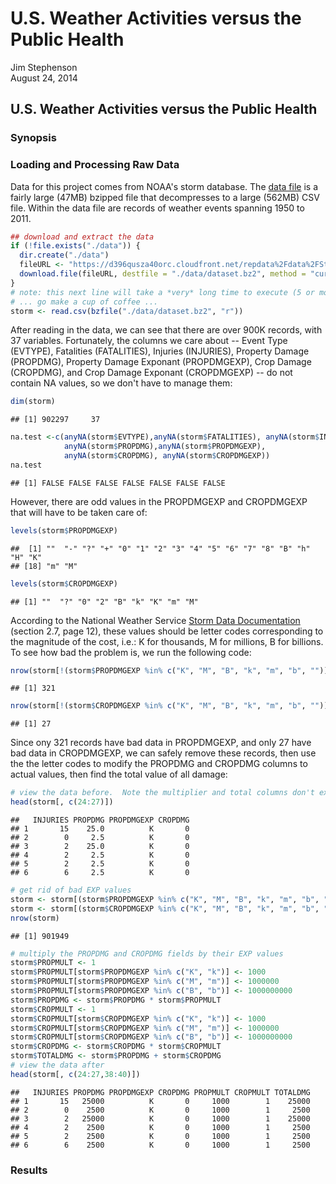# U.S. Weather Activities versus the Public Health
Jim Stephenson  
August 24, 2014  

## U.S. Weather Activities versus the Public Health
### Synopsis


### Loading and Processing Raw Data

Data for this project comes from NOAA's storm database.  The [data file](https://d396qusza40orc.cloudfront.net/repdata%2Fdata%2FStormData.csv.bz2) is a fairly large (47MB) bzipped file that decompresses to a large (562MB) CSV file.  Within the data file are records of weather events spanning 1950 to 2011.


```r
## download and extract the data 
if (!file.exists("./data")) {
  dir.create("./data")
  fileURL <- "https://d396qusza40orc.cloudfront.net/repdata%2Fdata%2FStormData.csv.bz2"
  download.file(fileURL, destfile = "./data/dataset.bz2", method = "curl", mode = "wb")
}
# note: this next line will take a *very* long time to execute (5 or more minutes)
# ... go make a cup of coffee ...
storm <- read.csv(bzfile("./data/dataset.bz2", "r"))
```
After reading in the data, we can see that there are over 900K records, with 37 variables.  Fortunately, the columns we care about -- Event Type (EVTYPE), Fatalities (FATALITIES), Injuries (INJURIES), Property Damage (PROPDMG), Property Damage Exponant (PROPDMGEXP), Crop Damage (CROPDMG), and Crop Damage Exponant (CROPDMGEXP) -- do not contain NA values, so we don't have to manage them:


```r
dim(storm)
```

```
## [1] 902297     37
```

```r
na.test <-c(anyNA(storm$EVTYPE),anyNA(storm$FATALITIES), anyNA(storm$INJURIES),
            anyNA(storm$PROPDMG),anyNA(storm$PROPDMGEXP),
            anyNA(storm$CROPDMG), anyNA(storm$CROPDMGEXP))
na.test
```

```
## [1] FALSE FALSE FALSE FALSE FALSE FALSE FALSE
```

However, there are odd values in the PROPDMGEXP and CROPDMGEXP that will have to be taken care of:


```r
levels(storm$PROPDMGEXP)
```

```
##  [1] ""  "-" "?" "+" "0" "1" "2" "3" "4" "5" "6" "7" "8" "B" "h" "H" "K"
## [18] "m" "M"
```

```r
levels(storm$CROPDMGEXP)
```

```
## [1] ""  "?" "0" "2" "B" "k" "K" "m" "M"
```
According to the National Weather Service [Storm Data Documentation](https://d396qusza40orc.cloudfront.net/repdata%2Fpeer2_doc%2Fpd01016005curr.pdf) (section 2.7, page 12), these values should be letter codes corresponding to the magnitude of the cost, i.e.: K for thousands, M for millions, B for billions.  To see how bad the problem is, we run the following code:


```r
nrow(storm[!(storm$PROPDMGEXP %in% c("K", "M", "B", "k", "m", "b", "")),])
```

```
## [1] 321
```

```r
nrow(storm[!(storm$CROPDMGEXP %in% c("K", "M", "B", "k", "m", "b", "")),])
```

```
## [1] 27
```
Since ony 321 records have bad data in PROPDMGEXP, and only 27 have bad data in CROPDMGEXP, we can safely remove these records, then use the the letter codes to modify the PROPDMG and CROPDMG columns to actual values, then find the total value of all damage:


```r
# view the data before.  Note the multiplier and total columns don't exist yet
head(storm[, c(24:27)])
```

```
##   INJURIES PROPDMG PROPDMGEXP CROPDMG
## 1       15    25.0          K       0
## 2        0     2.5          K       0
## 3        2    25.0          K       0
## 4        2     2.5          K       0
## 5        2     2.5          K       0
## 6        6     2.5          K       0
```

```r
# get rid of bad EXP values
storm <- storm[(storm$PROPDMGEXP %in% c("K", "M", "B", "k", "m", "b", "")),]
storm <- storm[(storm$CROPDMGEXP %in% c("K", "M", "B", "k", "m", "b", "")),]
nrow(storm)
```

```
## [1] 901949
```

```r
# multiply the PROPDMG and CROPDMG fields by their EXP values
storm$PROPMULT <- 1
storm$PROPMULT[storm$PROPDMGEXP %in% c("K", "k")] <- 1000
storm$PROPMULT[storm$PROPDMGEXP %in% c("M", "m")] <- 1000000
storm$PROPMULT[storm$PROPDMGEXP %in% c("B", "b")] <- 1000000000
storm$PROPDMG <- storm$PROPDMG * storm$PROPMULT
storm$CROPMULT <- 1
storm$CROPMULT[storm$CROPDMGEXP %in% c("K", "k")] <- 1000
storm$CROPMULT[storm$CROPDMGEXP %in% c("M", "m")] <- 1000000
storm$CROPMULT[storm$CROPDMGEXP %in% c("B", "b")] <- 1000000000
storm$CROPDMG <- storm$CROPDMG * storm$CROPMULT
storm$TOTALDMG <- storm$PROPDMG + storm$CROPDMG
# view the data after
head(storm[, c(24:27,38:40)])
```

```
##   INJURIES PROPDMG PROPDMGEXP CROPDMG PROPMULT CROPMULT TOTALDMG
## 1       15   25000          K       0     1000        1    25000
## 2        0    2500          K       0     1000        1     2500
## 3        2   25000          K       0     1000        1    25000
## 4        2    2500          K       0     1000        1     2500
## 5        2    2500          K       0     1000        1     2500
## 6        6    2500          K       0     1000        1     2500
```
### Results
